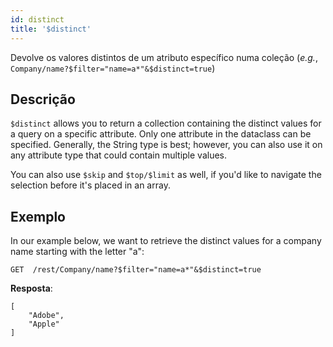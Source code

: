 ```yaml
---
id: distinct
title: '$distinct'
---
```



Devolve os valores distintos de um atributo específico numa coleção (*e.g.*, `Company/name?$filter="name=a*"&$distinct=true`)


## Descrição

`$distinct` allows you to return a collection containing the distinct values for a query on a specific attribute. Only one attribute in the dataclass can be specified. Generally, the String type is best; however, you can also use it on any attribute type that could contain multiple values.

You can also use `$skip` and `$top/$limit` as well, if you'd like to navigate the selection before it's placed in an array.

## Exemplo
In our example below, we want to retrieve the distinct values for a company name starting with the letter "a":

 `GET  /rest/Company/name?$filter="name=a*"&$distinct=true`

**Resposta**:

````
[
    "Adobe",
    "Apple"
]
````

